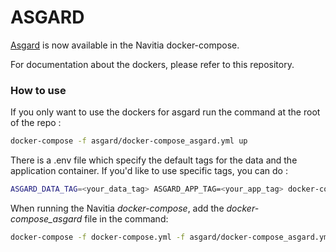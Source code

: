 # ASGARD

[Asgard](https://github.com/hove-io/asgard) is now available in the Navitia docker-compose.

For documentation about the dockers, please refer to this repository.

### How to use

If you only want to use the dockers for asgard run the command at the root of the repo :
```bash
docker-compose -f asgard/docker-compose_asgard.yml up
```
There is a .env file which specify the default tags for the data and the application container.
If you'd like to use specific tags, you can do :
```bash
ASGARD_DATA_TAG=<your_data_tag> ASGARD_APP_TAG=<your_app_tag> docker-compose -f docker-compose_asgard.yml up
```

When running the Navitia *docker-compose*, add the *docker-compose_asgard* file in the command:
```bash
docker-compose -f docker-compose.yml -f asgard/docker-compose_asgard.yml up
```
	


